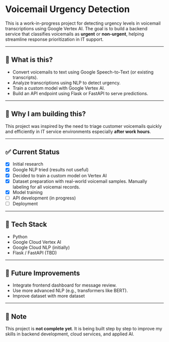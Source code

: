 # Voicemail Urgency Detection

This is a work-in-progress project for detecting urgency levels in voicemail transcriptions using Google Vertex AI. The goal is to build a backend service that classifies voicemails as **urgent** or **non-urgent**, helping streamline response prioritization in IT support.

---

## 🚀 What is this?

- Convert voicemails to text using Google Speech-to-Text (or existing transcripts).
- Analyze transcriptions using NLP to detect urgency.
- Train a custom model with Google Vertex AI.
- Build an API endpoint using Flask or FastAPI to serve predictions.

---

## 🧠 Why I am building this?

This project was inspired by the need to triage customer voicemails quickly and efficiently in IT service environments especially **after work hours**.

---

## ✅ Current Status

- [x] Initial research
- [x] Google NLP tried (results not useful)
- [x] Decided to train a custom model on Vertex AI
- [x] Dataset preparation with real-world voicemail samples. Manually labeling for all voicemai records.
- [x] Model training 
- [ ] API development (in progress)
- [ ] Deployment

---

## 📂 Tech Stack

- Python
- Google Cloud Vertex AI
- Google Cloud NLP (initially)
- Flask / FastAPI (TBD)

---

## 📝 Future Improvements

- Integrate frontend dashboard for message review.
- Use more advanced NLP (e.g., transformers like BERT).
- Improve dataset with more dataset

---


## 📌 Note

This project is **not complete yet**. It is being built step by step to improve my skills in backend development, cloud services, and applied AI.
